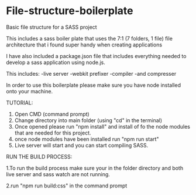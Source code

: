 # File-structure-boilerplate
Basic file structure for a SASS project


This includes a sass boiler plate that uses the 7:1 (7 folders, 1 file) file architecture that i found super handy when creating applications 

I have also included a package.json file that includes everything needed to develop a sass application using node.js.

This includes:
-live server
-webkit prefixer
-compiler
-and compresser

In order to use this boilerplate please make sure you have node installed onto your machine.

TUTORIAL:

1. Open CMD (command prompt)
2. Change directory into main folder (using "cd" in the terminal) 
3. Once opened please run "npm install" and install of fo the node modules that are needed for this project.
4. once node modules have been installed run "npm run start"
5. Live server will start and you can start compiling SASS.

RUN THE BUILD PROCESS:


1.To run the build process make sure your in the folder directory and both live server and sass watch are not running.

2.run "npm run build:css" in the command prompt


